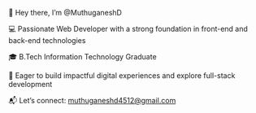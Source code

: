 👋 Hey there, I’m @MuthuganeshD

💻 Passionate Web Developer with a strong foundation in front-end and back-end technologies

🎓 B.Tech Information Technology Graduate

🚀 Eager to build impactful digital experiences and explore full-stack development

📬 Let’s connect: muthuganeshd4512@gmail.com

<!---
MuthuganeshD/MuthuganeshD is a ✨ special ✨ repository because its `README.md` (this file) appears on your GitHub profile.
You can click the Preview link to take a look at your changes.
--->
